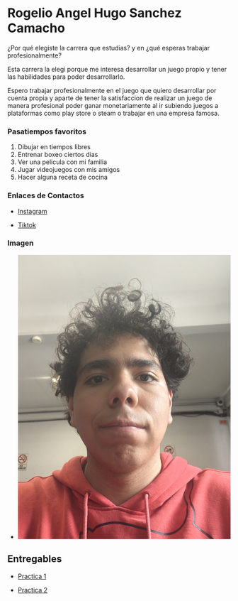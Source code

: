 # Rogelio Angel Hugo Sanchez Camacho

¿Por qué elegiste la carrera que estudias? y en ¿qué esperas trabajar profesionalmente?

Esta carrera la elegi porque me interesa desarrollar un juego propio y tener las habilidades para poder desarrollarlo.

Espero trabajar profesionalmente en el juego que quiero desarrollar por cuenta propia y aparte de tener la satisfaccion de realizar un juego de manera profesional poder ganar monetariamente al ir subiendo juegos a plataformas como play store o steam o trabajar en una empresa famosa.

### Pasatiempos favoritos

1. Dibujar en tiempos libres
1. Entrenar boxeo ciertos dias
1. Ver una pelicula con mi familia
1. Jugar videojuegos con mis amigos
1. Hacer alguna receta de cocina

### Enlaces de Contactos

- [Instagram](https://www.instagram.com/r_o_g_e_rz?igsh=MW16eTJmZHNxa2U3MA==)

- [Tiktok](https://www.tiktok.com/@rogerzg?_t=ZS-8zHtqR4CwHC&_r=1)

### Imagen

- ![Foto de la persona](assets/1000026918.jpg)

## Entregables

- [Practica 1](mds/apuntes.md)

- [Practica 2](mds/ramas-fusiones.md)

